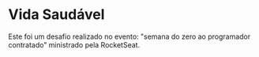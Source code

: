 # Vida Saudável
Este foi um desafio realizado no evento: "semana do zero ao programador contratado" ministrado pela RocketSeat. 
